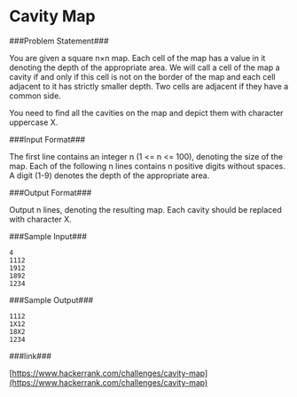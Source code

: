 Cavity Map
==============

###Problem Statement###

You are given a square n×n map. Each cell of the map has a value in it denoting the depth of the appropriate area. We will call a cell of the map a cavity if and only if this cell is not on the border of the map and each cell adjacent to it has strictly smaller depth. Two cells are adjacent if they have a common side.

You need to find all the cavities on the map and depict them with character uppercase X.

###Input Format###

The first line contains an integer n (1 <= n <= 100), denoting the size of the map. Each of the following n lines contains n positive digits without spaces. A digit (1-9) denotes the depth of the appropriate area.

###Output Format###

Output n lines, denoting the resulting map. Each cavity should be replaced with character X.

###Sample Input###

```
4
1112
1912
1892
1234
```

###Sample Output###

```
1112
1X12
18X2
1234
```

###link###

[https://www.hackerrank.com/challenges/cavity-map](https://www.hackerrank.com/challenges/cavity-map)
